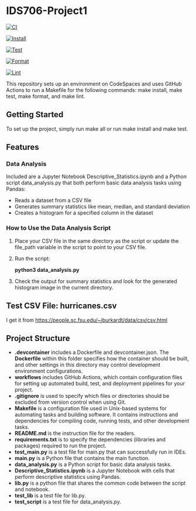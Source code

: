 # IDS706-Project1
[![CI](https://github.com/Jingzhi-cyber/jz422-IDS706-Individual-Project1/actions/workflows/cicd.yml/badge.svg)](https://github.com/Jingzhi-cyber/jz422-IDS706-Individual-Project1/actions/workflows/cicd.yml)

[![Install](https://github.com/Jingzhi-cyber/jz422-IDS706-Individual-Project1/actions/workflows/install.yml/badge.svg)](https://github.com/Jingzhi-cyber/jz422-IDS706-Individual-Project1/actions/workflows/install.yml)

[![Test](https://github.com/Jingzhi-cyber/jz422-IDS706-Individual-Project1/actions/workflows/lint.yml/badge.svg)](https://github.com/Jingzhi-cyber/jz422-IDS706-Individual-Project1/actions/workflows/lint.yml)

[![Format](https://github.com/Jingzhi-cyber/jz422-IDS706-Individual-Project1/actions/workflows/format.yml/badge.svg)](https://github.com/Jingzhi-cyber/jz422-IDS706-Individual-Project1/actions/workflows/format.yml)

[![Lint](https://github.com/Jingzhi-cyber/jz422-IDS706-Individual-Project1/actions/workflows/test.yml/badge.svg)](https://github.com/Jingzhi-cyber/jz422-IDS706-Individual-Project1/actions/workflows/test.yml)


This repository sets up an environment on CodeSpaces and uses GitHub Actions to run a Makefile for the following commands: make install, make test, make format, and make lint.

## Getting Started
To set up the project, simply run make all or run make install and make test.

## Features
### Data Analysis
Included are a Jupyter Notebook Descriptive_Statistics.ipynb and a Python script data_analysis.py that both perform basic data analysis tasks using Pandas:

- Reads a dataset from a CSV file
- Generates summary statistics like mean, median, and standard deviation
- Creates a histogram for a specified column in the dataset

### How to Use the Data Analysis Script
1. Place your CSV file in the same directory as the script or update the file_path variable in the script to point to your CSV file.
2. Run the script:

    **python3 data_analysis.py**

3. Check the output for summary statistics and look for the generated histogram image in the current directory.

## Test CSV File: hurricanes.csv

I get it from <https://people.sc.fsu.edu/~jburkardt/data/csv/csv.html>

## Project Structure
- **.devcontainer** includes a Dockerfile and devcontainer.json. The **Dockerfile** within this folder specifies how the container should be built, and other settings in this directory may control development environment configurations.
- **workflows** includes GitHub Actions, which contain configuration files for setting up automated build, test, and deployment pipelines for your project.
- **.gitignore** is used to specify which files or directories should be excluded from version control when using Git.
- **Makefile** is a configuration file used in Unix-based systems for automating tasks and building software. It contains instructions and dependencies for compiling code, running tests, and other development tasks.
- **README.md** is the instruction file for the readers.
- **requirements.txt** is to specify the dependencies (libraries and packages) required to run the project.
- **test_main.py** is a test file for main.py that can successfully run in IDEs.
- **main.py** is a Python file that contains the main function.
- **data_analysis.py** is a Python script for basic data analysis tasks.
- **Descriptive_Statistics.ipynb** is a Jupyter Notebook with cells that perform descriptive statistics using Pandas.
- **lib.py** is a python file that shares the common code between the script and notebook.
- **test_lib** is a test file for lib.py.
- **test_script** is a test file for data_analysis.py.



